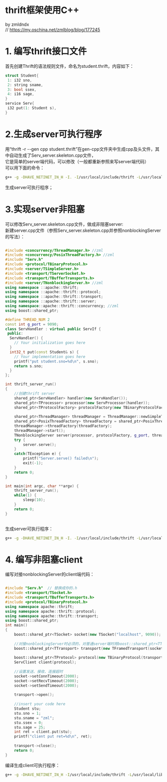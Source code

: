 # thrift框架使用C++
by zmldndx     
// https://my.oschina.net/zmlblog/blog/177245
 

# 1. 编写thrift接口文件

首先创建Thrift的语法规则文件，命名为student.thrift，内容如下：
 
```cpp
struct Student{
 1: i32 sno,
 2: string sname,
 3: bool ssex,
 4: i16 sage,
}
service Serv{
 i32 put(1: Student s),
}
```

# 2.生成server可执行程序
用“thrift -r --gen cpp student.thrift”在gen-cpp文件夹中生成cpp及头文件，其中自动生成了Serv_server.skeleton.cpp文件，   
它是简单的server端代码，可以修改（一般都重新参照来写server端代码）   
可以用下面的命令：
```bash
g++ -g -DHAVE_NETINET_IN_H -I. -I/usr/local/include/thrift -L/usr/local/lib Serv.cpp student_types.cpp student_constants.cpp Serv_server.skeleton.cpp -o server -lthrift 
```
生成server可执行程序； 
 

# 3.实现server非阻塞
可以修改Serv_server.skeleton.cpp文件，做成非阻塞server:    
 新建server.cpp文件（参照Serv_server.skeleton.cpp并参照nonblockingServer的写法）： 

```cpp

#include <concurrency/ThreadManager.h> //zml
#include <concurrency/PosixThreadFactory.h> //zml
#include "Serv.h"
#include <protocol/TBinaryProtocol.h>
#include <server/TSimpleServer.h>
#include <transport/TServerSocket.h>
#include <transport/TBufferTransports.h>
#include <server/TNonblockingServer.h> //zml    
using namespace ::apache::thrift;
using namespace ::apache::thrift::protocol;
using namespace ::apache::thrift::transport;
using namespace ::apache::thrift::server;    
using namespace::apache::thrift::concurrency; //zml        
using boost::shared_ptr;	

#define THREAD_NUM 2
const int g_port = 9090;
class ServHandler : virtual public ServIf {
 public:
  ServHandler() {
	// Your initialization goes here
  }
  int32_t put(const Student& s) {
	// Your implementation goes here
	printf("put student.sno=%d\n", s.sno);
	return s.sno;
  }
};

int thrift_server_run()
{
	//创建thrift server
	shared_ptr<ServHandler> handler(new ServHandler());
	shared_ptr<TProcessor> processor(new ServProcessor(handler));
	shared_ptr<TProtocolFactory> protocolFactory(new TBinaryProtocolFactory());
	
	shared_ptr<ThreadManager> threadManager = ThreadManager::newSimpleThreadManager(THREAD_NUM);
	shared_ptr<PosixThreadFactory> threadFactory = shared_ptr<PosixThreadFactory> (new PosixThreadFactory()); //PosixThreadFactory可以自定义（继承于ThreadFactory）
	threadManager->threadFactory(threadFactory);
	threadManager->start();		
	TNonblockingServer server(processor, protocolFactory, g_port, threadManager);
	try {
		server.serve();
	}
	catch(TException e) {
		printf("Server.serve() failed\n");
		exit(-1);
	}
	return 0;
}

int main(int argc, char **argv) {
	thrift_server_run();
	while(1) {
		sleep(10);
	}
	return 0;
}
 
```

生成server可执行程序： 
    
```bash
g++ -g -DHAVE_NETINET_IN_H -I. -I/usr/local/include/thrift -L/usr/local/lib Serv.cpp student_types.cpp student_constants.cpp server.cpp -o server -lthriftnb -levent -lthrift -lrt 
```
   
    
# 4. 编写非阻塞client
编写对接nonblockingServer的client端代码： 

```cpp

#include "Serv.h"  // 替换成你的.h  
#include <transport/TSocket.h>
#include <transport/TBufferTransports.h>
#include <protocol/TBinaryProtocol.h>
using namespace apache::thrift;
using namespace apache::thrift::protocol;
using namespace apache::thrift::transport;
using boost::shared_ptr;
int main()
{
	boost::shared_ptr<TSocket> socket(new TSocket("localhost", 9090));
	
	//对接nonblockingServer时必须的，对普通server端时用boost::shared_ptr<TTransport> transport(new TBufferedTransport(socket));
	boost::shared_ptr<TTransport> transport(new TFramedTransport(socket)); 
	
	boost::shared_ptr<TProtocol> protocol(new TBinaryProtocol(transport));
	ServClient client(protocol);
	
	//设置发送、接收、连接超时
	socket->setConnTimeout(2000);
	socket->setRecvTimeout(2000);
	socket->setSendTimeout(2000);
	
	transport->open();
	
	//insert your code here  
	Student stu;
	stu.sno = 1;
	stu.sname = "zml";
	stu.ssex = 0;
	stu.sage = 25;
	int ret = client.put(stu);
	printf("client put ret=%d\n", ret);
	
	transport->close();
	return 0;
}

```
 
编译生成client可执行程序：   
```bash
g++ -g -DHAVE_NETINET_IN_H -I/usr/local/include/thrift -L/usr/local/lib/ Serv.cpp student_types.cpp student_constants.cpp client.cpp -o client -lpthread -lthrift -lrt
``` 
    
